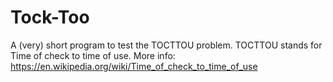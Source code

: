 # Tock-Too
A (very) short program to test the TOCTTOU problem.
TOCTTOU stands for Time of check to time of use.
More info: https://en.wikipedia.org/wiki/Time_of_check_to_time_of_use
